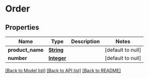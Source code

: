 # Order
## Properties

Name | Type | Description | Notes
------------ | ------------- | ------------- | -------------
**product\_name** | [**String**](string.md) |  | [default to null]
**number** | [**Integer**](integer.md) |  | [default to null]

[[Back to Model list]](../README.md#documentation-for-models) [[Back to API list]](../README.md#documentation-for-api-endpoints) [[Back to README]](../README.md)

